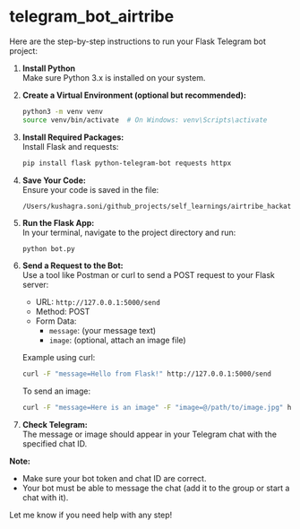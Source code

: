 # telegram_bot_airtribe

Here are the step-by-step instructions to run your Flask Telegram bot project:

1. **Install Python**  
    Make sure Python 3.x is installed on your system.

2. **Create a Virtual Environment (optional but recommended):**
    ```bash
    python3 -m venv venv
    source venv/bin/activate  # On Windows: venv\Scripts\activate
    ```

3. **Install Required Packages:**  
    Install Flask and requests:
    ```bash
    pip install flask python-telegram-bot requests httpx
    ```

4. **Save Your Code:**  
    Ensure your code is saved in the file:
    ```
    /Users/kushagra.soni/github_projects/self_learnings/airtribe_hackathon/telegram_bot_airtribe/bot.py
    ```

5. **Run the Flask App:**  
    In your terminal, navigate to the project directory and run:
    ```bash
    python bot.py
    ```

6. **Send a Request to the Bot:**  
    Use a tool like Postman or curl to send a POST request to your Flask server:
    - URL: `http://127.0.0.1:5000/send`
    - Method: POST
    - Form Data:
      - `message`: (your message text)
      - `image`: (optional, attach an image file)

    Example using curl:
    ```bash
    curl -F "message=Hello from Flask!" http://127.0.0.1:5000/send
    ```

    To send an image:
    ```bash
    curl -F "message=Here is an image" -F "image=@/path/to/image.jpg" http://127.0.0.1:5000/send
    ```

7. **Check Telegram:**  
    The message or image should appear in your Telegram chat with the specified chat ID.

**Note:**  
- Make sure your bot token and chat ID are correct.
- Your bot must be able to message the chat (add it to the group or start a chat with it).

Let me know if you need help with any step!